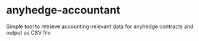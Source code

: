 # anyhedge-accountant
Simple tool to retrieve accounting-relevant data for anyhedge contracts and output as CSV file

